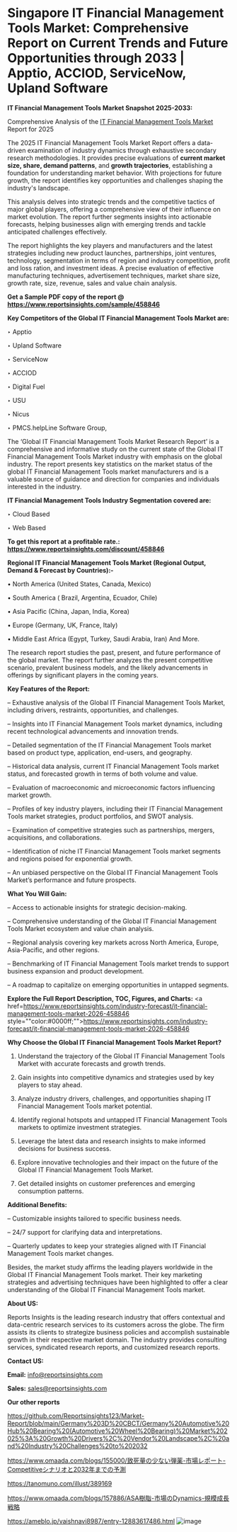 # Singapore IT Financial Management Tools Market: Comprehensive Report on Current Trends and Future Opportunities through 2033 | Apptio, ACCIOD, ServiceNow, Upland Software

<strong>IT Financial Management Tools Market Snapshot 2025-2033:</strong>

Comprehensive Analysis of the <a href=https://www.reportsinsights.com/sample/458846>IT Financial Management Tools Market</a> Report for 2025

The 2025 IT Financial Management Tools Market Report offers a data-driven examination of industry dynamics through exhaustive secondary research methodologies. It provides precise evaluations of <strong>current market size, share, demand patterns</strong>, and <strong>growth trajectories</strong>, establishing a foundation for understanding market behavior. With projections for future growth, the report identifies key opportunities and challenges shaping the industry's landscape.

This analysis delves into strategic trends and the competitive tactics of major global players, offering a comprehensive view of their influence on market evolution. The report further segments insights into actionable forecasts, helping businesses align with emerging trends and tackle anticipated challenges effectively.

The report highlights the key players and manufacturers and the latest strategies including new product launches, partnerships, joint ventures, technology, segmentation in terms of region and industry competition, profit and loss ration, and investment ideas. A precise evaluation of effective manufacturing techniques, advertisement techniques, market share size, growth rate, size, revenue, sales and value chain analysis.

<strong>Get a Sample PDF copy of the report @ <a href=https://www.reportsinsights.com/sample/458846 style=color:#0000ff;>https://www.reportsinsights.com/sample/458846</a></strong>

<strong>Key Competitors of the Global IT Financial Management Tools Market are:</strong>

‣ Apptio

‣ Upland Software

‣ ServiceNow

‣ ACCIOD

‣ Digital Fuel

‣ USU

‣ Nicus

‣ PMCS.helpLine Software Group,

The ‘Global IT Financial Management Tools Market Research Report’ is a comprehensive and informative study on the current state of the Global IT Financial Management Tools Market industry with emphasis on the global industry. The report presents key statistics on the market status of the global IT Financial Management Tools market manufacturers and is a valuable source of guidance and direction for companies and individuals interested in the industry.

<strong>IT Financial Management Tools Industry Segmentation covered are:</strong>

‣ Cloud Based

‣ Web Based

<strong>To get this report at a profitable rate.: <a href=https://www.reportsinsights.com/discount/458846 style=color:#0000ff;>https://www.reportsinsights.com/discount/458846</a></strong>

<strong>Regional IT Financial Management Tools Market (Regional Output, Demand &amp; Forecast by Countries):-</strong>

• North America (United States, Canada, Mexico)

• South America ( Brazil, Argentina, Ecuador, Chile)

• Asia Pacific (China, Japan, India, Korea)

• Europe (Germany, UK, France, Italy)

• Middle East Africa (Egypt, Turkey, Saudi Arabia, Iran) And More.

The research report studies the past, present, and future performance of the global market. The report further analyzes the present competitive scenario, prevalent business models, and the likely advancements in offerings by significant players in the coming years.

<strong>Key Features of the Report:</strong>

– Exhaustive analysis of the Global IT Financial Management Tools Market, including drivers, restraints, opportunities, and challenges.

– Insights into IT Financial Management Tools market dynamics, including recent technological advancements and innovation trends.

– Detailed segmentation of the IT Financial Management Tools market based on product type, application, end-users, and geography.

– Historical data analysis, current IT Financial Management Tools market status, and forecasted growth in terms of both volume and value.

– Evaluation of macroeconomic and microeconomic factors influencing market growth.

– Profiles of key industry players, including their IT Financial Management Tools market strategies, product portfolios, and SWOT analysis.

– Examination of competitive strategies such as partnerships, mergers, acquisitions, and collaborations.

– Identification of niche IT Financial Management Tools market segments and regions poised for exponential growth.

– An unbiased perspective on the Global IT Financial Management Tools Market’s performance and future prospects.

<strong>What You Will Gain:</strong>

– Access to actionable insights for strategic decision-making.

– Comprehensive understanding of the Global IT Financial Management Tools Market ecosystem and value chain analysis.

– Regional analysis covering key markets across North America, Europe, Asia-Pacific, and other regions.

– Benchmarking of IT Financial Management Tools market trends to support business expansion and product development.

– A roadmap to capitalize on emerging opportunities in untapped segments.

<strong>Explore the Full Report Description, TOC, Figures, and Charts:</strong>
<a href=https://www.reportsinsights.com/industry-forecast/it-financial-management-tools-market-2026-458846 style=""color:#0000ff;"">https://www.reportsinsights.com/industry-forecast/it-financial-management-tools-market-2026-458846</a>

<strong>Why Choose the Global IT Financial Management Tools Market Report?</strong>

1. Understand the trajectory of the Global IT Financial Management Tools Market with accurate forecasts and growth trends.

2. Gain insights into competitive dynamics and strategies used by key players to stay ahead.

3. Analyze industry drivers, challenges, and opportunities shaping IT Financial Management Tools market potential.

4. Identify regional hotspots and untapped IT Financial Management Tools markets to optimize investment strategies.

5. Leverage the latest data and research insights to make informed decisions for business success.

6. Explore innovative technologies and their impact on the future of the Global IT Financial Management Tools Market.

7. Get detailed insights on customer preferences and emerging consumption patterns.

<strong>Additional Benefits:</strong>

– Customizable insights tailored to specific business needs.

– 24/7 support for clarifying data and interpretations.

– Quarterly updates to keep your strategies aligned with IT Financial Management Tools market changes.

Besides, the market study affirms the leading players worldwide in the Global IT Financial Management Tools market. Their key marketing strategies and advertising techniques have been highlighted to offer a clear understanding of the Global IT Financial Management Tools market.

<strong><strong>About US</strong>:</strong>

Reports Insights is the leading research industry that offers contextual and data-centric research services to its customers across the globe. The firm assists its clients to strategize business policies and accomplish sustainable growth in their respective market domain. The industry provides consulting services, syndicated research reports, and customized research reports.

<strong>Contact US:</strong>

<p class=><b>Email:</b> <a href=mailto:info@reportsinsights.com>info@reportsinsights.com</a></p>
<p class=><b>Sales:</b> <a href=mailto:sales@reportsinsights.com>sales@reportsinsights.com</a></p>

<strong>Our other reports</strong>

<a href=https://github.com/Reportsinsights123/Market-Report/blob/main/Germany%203D%20CBCT/Germany%20Automotive%20Hub%20Bearing%20(Automotive%20Wheel%20Bearing)%20Market%202025%3A%20Growth%20Drivers%2C%20Vendor%20Landscape%2C%20and%20Industry%20Challenges%20to%202032>https://github.com/Reportsinsights123/Market-Report/blob/main/Germany%203D%20CBCT/Germany%20Automotive%20Hub%20Bearing%20(Automotive%20Wheel%20Bearing)%20Market%202025%3A%20Growth%20Drivers%2C%20Vendor%20Landscape%2C%20and%20Industry%20Challenges%20to%202032</a>

<a href=https://www.omaada.com/blogs/155000/致死量の少ない弾薬-市場レポート-Competitiveシナリオと2032年までの予測>https://www.omaada.com/blogs/155000/致死量の少ない弾薬-市場レポート-Competitiveシナリオと2032年までの予測</a>

<a href=https://tanomuno.com/illust/389169>https://tanomuno.com/illust/389169</a>

<a href=https://www.omaada.com/blogs/157886/ASA樹脂-市場のDynamics-規模成長戦略>https://www.omaada.com/blogs/157886/ASA樹脂-市場のDynamics-規模成長戦略</a>

<a href=https://ameblo.jp/vaishnavi8987/entry-12883617486.html>https://ameblo.jp/vaishnavi8987/entry-12883617486.html</a>
![image](https://github.com/user-attachments/assets/3c3df86b-0b6e-414b-8a03-a42d0ae34815)
